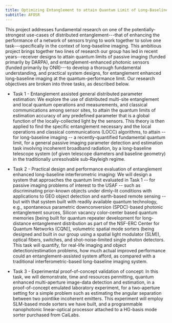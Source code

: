 ```yaml
---
title: Optimizing Entanglement to attain Quantum Limit of Long-Baseline Imaging
subtitle: AFOSR
---
```


This project addresses fundamental research on one of the potentially-strongest use-cases of distributed entanglement---that of enhancing the performance of a network of sensors trying to work together to solve one task---specifically in the context of long-baseline imaging. This ambitious project brings together two lines of research our group has led in recent years--receiver designs to attain quantum limits of passive imaging (funded primarily by DARPA), and entanglement-enhanced photonic sensors (funded primarily by ONR)---to develop a thorough fundamental understanding, and practical system designs, for entanglement enhanced long-baseline imaging at the quantum-performance limit. Our research objectives are broken into three tasks, as described below.

- Task 1 - Entanglement assisted general distributed parameter estimation: We explore the use of distributed multi-site entanglement and local quantum operations and measurements, and classical communications among sensor sites, to attain the quantum limits of estimation accuracy of any predefined parameter that is a global function of the locally-collected light by the sensors. This theory is then applied to find the specific entanglement necessary and the local operations and classical communications (LOCC) algorithms, to attain -- for long-baseline imaging -- a recently-quantified fundamental quantum limit, for a general passive imaging parameter detection and estimation task involving incoherent broadband radiation, by a long-baseline telescope system (of given telescope diameters and baseline geometry) in the traditionally unresolvable sub-Rayleigh regime.

- Task 2 - Practical design and performance evaluation of entanglement enhanced long-baseline interferometric imaging: We will design a system that approaches the quantum limit evaluated in Task 1 -- for passive imaging problems of interest to the USAF -- such as discriminating prior-known objects under dimly-lit conditions with applications to GEO object detection and earth-based remote sensing -- but with that system built with readily available quantum technology, e.g., spontaneous parametric downconversion (SPDC)-based photonic entanglement sources, Silicon vacancy color-center based quantum memories [being built for quantum repeater development for long-distance entanglement distribution as part of the NSF-ERC Center for Quantum Networks (CQN)], volumetric spatial mode sorters (being designed and built in our group using a spatial light modulator (SLM)), optical fibers, switches, and shot-noise-limited single photon detectors. This task will quantify, for real-life imaging and object detection/estimation problems, how much actual improved performance could an entanglement-assisted system afford, as compared with a traditional interferometric-based long-baseline imaging system.

- Task 3 - Experimental proof-of-concept validation of concept: In this task, we will demonstrate, time and resources permitting, quantum enhanced multi-aperture image-data detection and estimation, in a proof-of-concept emulated laboratory experiment, for a two-aperture setting for a simple problem such as estimating the angular separation between two pointlike incoherent emitters. This experiment will employ SLM-based mode sorters we have built, and a programmable nanophotonic linear-optical processor attached to a HG-basis mode sorter purchased from CaiLabs.

